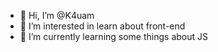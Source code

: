 - 👋 Hi, I’m @K4uam
- 👀 I’m interested in learn about front-end
- 🌱 I’m currently learning some things about JS
<!---
K4uam/K4uam is a ✨ special ✨ repository because its `README.md` (this file) appears on your GitHub profile.
You can click the Preview link to take a look at your changes.
--->
